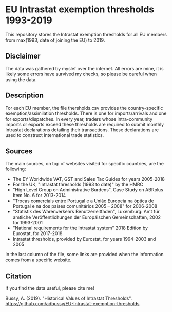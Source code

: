 # EU Intrastat exemption thresholds 1993-2019
This repository stores the Intrastat exemption thresholds for all EU members from max(1993, date of joining the EU) to 2019.

## Disclaimer
The data was gathered by myslef over the internet. All errors are mine, it is likely some errors have survived my checks, so please be careful when using the data. 

## Description

For each EU member, the file thersholds.csv provides the country-specific exemption/assimilation thresholds. There is one for imports/arrivals and one for exports/dispatches. In every year, traders whose intra-community imports or exports exceed these thresholds are required to submit monthly Intrastat declarations detailing their transactions. These declarations are used to construct international trade statistics. 

## Sources

The main sources, on top of websites visited for specific countries, are the following:

- The EY Worldwide VAT, GST and Sales Tax Guides for years 2005-2018
- For the UK, "Intrastat thresholds (1993 to date)" by the HMRC
- "High Level Group on Administrative Burdens", Case Study on ABRplus Item No. 6 for 2013-2014
- "Trocas comerciais entre Portugal e a União Europeia na óptica de Portugal e na dos países comunitários 2005 – 2008" for 2006-2008
- "Statistik des Warenverkehrs Benutzerleitfaden", Luxemburg: Amt für amtliche Veröffentlichungen der Europäischen Gemeinschaften, 2002 for 1993-2001
- "National requirements for the Intrastat system" 2018 Edition by Eurostat, for 2017-2018
- Intrastat thresholds, provided by Eurostat, for years 1994-2003 and 2005

In the last column of the file, some links are provided when the information comes from a specific website.

## Citation

If you find the data useful, please cite me!

Bussy, A. (2019). "Historical Values of Intrastat Thresholds". https://github.com/adbussy/EU-Intrastat-exemption-thresholds
